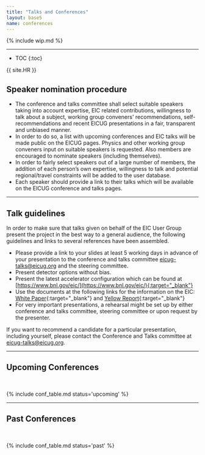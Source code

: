 ```yaml
---
title: "Talks and Conferences"
layout: base5
name: conferences
---
```


{% include wip.md %}

---

* TOC
{:toc}

{{ site.HR }}

## Speaker&nbsp;nomination&nbsp;procedure

* The conference and talks committee shall select suitable speakers taking into account expertise, EIC related contributions, willingness to talk about a subject, working group conveners' recommendations, self-recommendations and recent EICUG presentations in a fair, transparent and unbiased manner.
* In order to do so, a list with upcoming conferences and EIC talks will be made public on the EICUG pages. Physics and other working group conveners input on suitable speakers is requested. Also members are encouraged to nominate speakers (including themselves).
* In order to fairly select speakers out of a large number of members, the addition of each person’s own expertise, willingness to talk and potential regional/travel constraints will be added to the user database.
* Each speaker should provide a link to their talks which will be available on the EICUG conference and talks pages.

---
 
## Talk guidelines

In order to make sure that talks given on behalf of the EIC User Group present the project in the best way to a general audience, the following guidelines and links to several references have been assembled.

* Please provide a link to your slides at least 5 working days in advance of your presentation to the conference and talks committee <eicug-talks@eicug.org> and the steering committee.
* Present detector options without bias.
* Present the latest accelerator configuration which can be found at
[https://www.bnl.gov/eic/](https://www.bnl.gov/eic/){:target="_blank"}
* Use the documents at the following links for the information on the EIC:
[White Paper](https://inspirehep.net/literature/1206324){:target="_blank"}
and [Yellow Report](https://inspirehep.net/literature/1851258){:target="_blank"}
* For very important presentations, a rehearsal might be set up by either conference and talks committee, steering committee or upon request by the presenter.

If you want to recommend a candidate for a particular presentation, including yourself, please contact the Conference and Talks committee at <eicug-talks@eicug.org>.

---

## Upcoming Conferences
<br/>

{% include conf_table.md status='upcoming' %}

---

## Past Conferences
<br/>

{% include conf_table.md status='past' %}